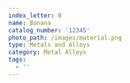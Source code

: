 ```yaml
---
index_letter: B
name: Banana
catalog_number: '12345'
photo_path: /images/material.png
type: Metals and Alloys
category: Metal Alloys
tags:
  - ''
---
```


